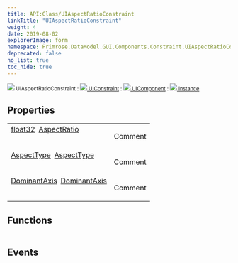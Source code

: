 ```yaml
---
title: API:Class/UIAspectRatioConstraint
linkTitle: "UIAspectRatioConstraint"
weight: 4
date: 2019-08-02
explorerImage: form
namespace: Primrose.DataModel.GUI.Components.Constraint.UIAspectRatioConstraint
deprecated: false
no_list: true
toc_hide: true
---
```

<small class="inheritance">
<span class="" href="/docs/api-reference/Class/UIAspectRatioConstraint"><img src="/icons/silk/form.png"/>&nbsp;UIAspectRatioConstraint</span>&nbsp;:&nbsp;<a class="" href="/docs/api-reference/Class/UIConstraint"><img src="/icons/silk/form.png"/>&nbsp;UIConstraint</a>&nbsp;:&nbsp;<a class="" href="/docs/api-reference/Class/UIComponent"><img src="/icons/silk/form.png"/>&nbsp;UIComponent</a>&nbsp;:&nbsp;<a class="" href="/docs/api-reference/Class/Instance"><img src="/icons/silk/default.png"/>&nbsp;Instance</a></small>
 
## Properties
 
<table class="studiohide">
<tbody>
<tr class="function-row ">
<td style="vertical-align:top;white-space:normal;">
<div>
<a class="type" href="/docs/api-reference/System/Primitives#single">float32</a><span class="method-body" style="text-indent: -2em; padding-left: 0.5em"><a class="name" href="AspectRatio">AspectRatio</a></span></td>
<td style="vertical-align:top;white-space:normal;">
<p>
Comment
</p></td>
</tr>

<tr class="function-row ">
<td style="vertical-align:top;white-space:normal;">
<div>
<a class="type" href="/docs/api-reference/Enum/AspectType">AspectType</a><span class="method-body" style="text-indent: -2em; padding-left: 0.5em"><a class="name" href="AspectType">AspectType</a></span></td>
<td style="vertical-align:top;white-space:normal;">
<p>
Comment
</p></td>
</tr>

<tr class="function-row ">
<td style="vertical-align:top;white-space:normal;">
<div>
<a class="type" href="/docs/api-reference/Enum/DominantAxis">DominantAxis</a><span class="method-body" style="text-indent: -2em; padding-left: 0.5em"><a class="name" href="DominantAxis">DominantAxis</a></span></td>
<td style="vertical-align:top;white-space:normal;">
<p>
Comment
</p></td>
</tr>

</tbody>
</table>
 
## Functions
 
<table class="studiohide">
<tbody>
</tbody>
</table>
 
## Events
 
<table class="studiohide">
<tbody>
</tbody>
</table>
<b>
</b>
<div class="inheritors">
<ul class="root">
</ul>
</div>
